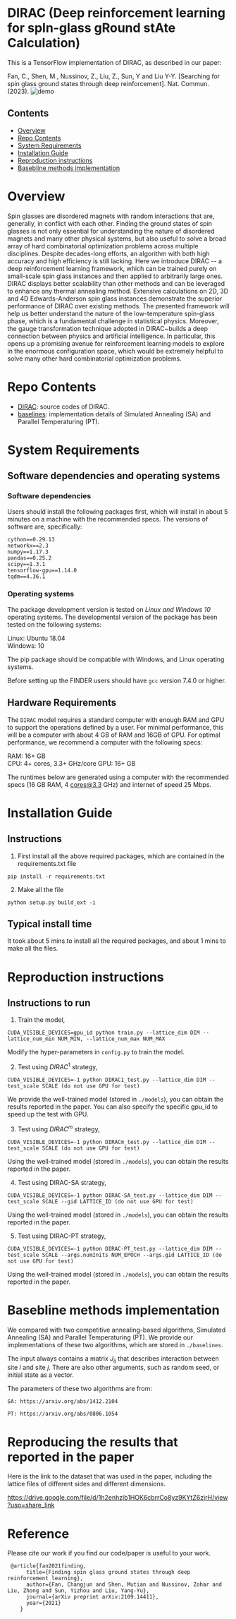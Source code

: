 # DIRAC (Deep reinforcement learning for spIn-glass gRound stAte Calculation)

This is a TensorFlow implementation of DIRAC, as described in our paper:

Fan, C., Shen, M., Nussinov, Z., Liu, Z., Sun, Y and Liu Y-Y. [Searching for spin glass ground states through deep reinforcement]. Nat. Commun. (2023). ![demo](https://github.com/FFrankyy/DIRAC/blob/main/Paper/Featured_Image_NC.png)

## Contents

- [Overview](#overview)
- [Repo Contents](#repo-contents)
- [System Requirements](#system-requirements)
- [Installation Guide](#installation-guide)
- [Reproduction instructions](#reproduction-instructions)
- [Basebline methods implementation](#basebline-methods-implementation)

# Overview

Spin glasses are disordered magnets with random interactions that are, generally, in conflict with each other. Finding the ground states of spin glasses is not only essential for understanding the nature of disordered magnets and many other physical systems, but also useful to solve a broad array of hard combinatorial optimization problems across multiple disciplines. Despite decades-long efforts, an algorithm with both high accuracy and high efficiency is still lacking. Here we introduce DIRAC -- a deep reinforcement learning framework, which can be trained purely on small-scale spin glass instances and then applied to arbitrarily large ones. DIRAC displays better scalability than other methods and can be leveraged to enhance any thermal annealing method. Extensive calculations on 2D, 3D and 4D Edwards-Anderson spin glass instances demonstrate the superior performance of DIRAC over existing methods. The presented framework will help us better understand the nature of the low-temperature spin-glass phase, which is a fundamental challenge in statistical physics. Moreover, the gauge transformation technique adopted in DIRAC~builds a deep connection between physics and artificial intelligence. In particular, this opens up a promising avenue for reinforcement learning models to explore in the enormous configuration space, which would be extremely helpful to solve many other hard combinatorial optimization problems.

# Repo Contents

- [DIRAC](./DIRAC): source codes of DIRAC.
- [baselines](./baselines): implementation details of Simulated Annealing (SA) and Parallel Temperaturing (PT).


# System Requirements

## Software dependencies and operating systems

### Software dependencies

Users should install the following packages first, which will install in about 5 minutes on a machine with the recommended specs. The versions of software are, specifically:
```
cython==0.29.13 
networkx==2.3 
numpy==1.17.3 
pandas==0.25.2 
scipy==1.3.1 
tensorflow-gpu==1.14.0 
tqdm==4.36.1
```

### Operating systems
The package development version is tested on *Linux and Windows 10* operating systems. The developmental version of the package has been tested on the following systems:

Linux: Ubuntu 18.04  
Windows: 10

The pip package should be compatible with Windows, and Linux operating systems.

Before setting up the FINDER users should have `gcc` version 7.4.0 or higher.

## Hardware Requirements
The `DIRAC` model requires a standard computer with enough RAM and GPU to support the operations defined by a user. For minimal performance, this will be a computer with about 4 GB of RAM and 16GB of GPU. For optimal performance, we recommend a computer with the following specs:

RAM: 16+ GB  
CPU: 4+ cores, 3.3+ GHz/core
GPU: 16+ GB

The runtimes below are generated using a computer with the recommended specs (16 GB RAM, 4 cores@3.3 GHz) and internet of speed 25 Mbps.


# Installation Guide

## Instructions
1. First install all the above required packages, which are contained in the requirements.txt file
```
pip install -r requirements.txt
```
2. Make all the file
```
python setup.py build_ext -i
```

## Typical install time
It took about 5 mins to install all the required packages, and about 1 mins to make all the files.

# Reproduction instructions

## Instructions to run
1. Train the model, 
```
CUDA_VISIBLE_DEVICES=gpu_id python train.py --lattice_dim DIM --lattice_num_min NUM_MIN, --lattice_num_max NUM_MAX
```
Modify the hyper-parameters in `config.py` to train the model.

2. Test using $DIRAC^1$ strategy,
```
CUDA_VISIBLE_DEVICES=-1 python DIRAC1_test.py --lattice_dim DIM --test_scale SCALE (do not use GPU for test)
```
We provide the well-trained model (stored in `./models`), you can obtain the results reported in the paper. You can also specify the specific gpu_id to speed up the test with GPU.

3. Test using $DIRAC^m$ strategy,
```
CUDA_VISIBLE_DEVICES=-1 python DIRACm_test.py --lattice_dim DIM --test_scale SCALE (do not use GPU for test)
```
Using the well-trained model (stored in `./models`), you can obtain the results reported in the paper.

4. Test using DIRAC-SA strategy,
```
CUDA_VISIBLE_DEVICES=-1 python DIRAC-SA_test.py --lattice_dim DIM --test_scale SCALE --gid LATTICE_ID (do not use GPU for test)
```
Using the well-trained model (stored in `./models`), you can obtain the results reported in the paper.

5. Test using DIRAC-PT strategy,
```
CUDA_VISIBLE_DEVICES=-1 python DIRAC-PT_test.py --lattice_dim DIM --test_scale SCALE --args.numInits NUM_EPOCH --args.gid LATTICE_ID (do not use GPU for test)
```
Using the well-trained model (stored in `./models`), you can obtain the results reported in the paper.


# Basebline methods implementation
We compared with two competitive annealing-based algorithms, Simulated Annealing (SA) and Parallel Temperaturing (PT). We provide our implementations of these two algorithms, which are stored in `./baselines`.

The input always contains a matrix $J_{ij}$ that describes interaction between site $i$ and site $j$. There are also other arguments, such as random seed, or initial state as a vector.

The parameters of these two algorithms are from:

    SA: https://arxiv.org/abs/1412.2104
    
    PT: https://arxiv.org/abs/0806.1054

# Reproducing the results that reported in the paper

Here is the link to the dataset that was used in the paper, including the lattice files of different sides and different dimensions.

https://drive.google.com/file/d/1h2enhzjb1HOK6cbrrCo8yz9KYtZ6zjrH/view?usp=share_link

# Reference

Please cite our work if you find our code/paper is useful to your work. 
     
     @article{fan2021finding,
          title={Finding spin glass ground states through deep reinforcement learning},
          author={Fan, Changjun and Shen, Mutian and Nussinov, Zohar and Liu, Zhong and Sun, Yizhou and Liu, Yang-Yu},
          journal={arXiv preprint arXiv:2109.14411},
          year={2021}
        }
